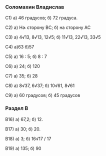 ### Соломахин Владислав

C1) а) 46 градусов; б) 72 градуса.

C2) а) Нɚ сторону BC; б) на сторону AC

C3) а) 4√13, 8√13, 12√5; б) 11√13, 22√13, 33√5

C4) а)63 б)57

С5) а) 16 : 5; б) 8 : 7

С6) а) 24; б) 120

C7) а) 35; б) 28

C8) а) 8√37, 6√37; б) 10√61, 8√61

С9) а) 60 градусов; б) 45 градусов

   ### Раздел B

B16) а) 67,2; б) 12. 

B17) а) 30; б) 20.

B18) а) 3; б) 16√17 / 17
            
B19) а) 135; б) 90
